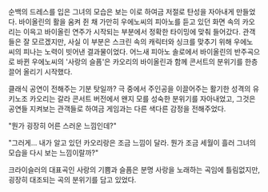 순백의 드레스를 입은 그녀의 모습은 보는 이로 하여금 저절로 탄성을 자아내게 만들었다. 
바이올린의 활을 움켜 쥔 채 가만히 우에노씨의 피아노를 듣고 있던 화면 속의 카오리는 이윽고 바이올린 연주가 시작되는 부분에서 정확한 타이밍에 맞춰 들어갔다. 
관객들은 잘 모르겠지만, 사실 이 부분은 스크린 속의 캐릭터와 싱크를 맞추기 위해 우에노 씨의 피나는 노력이 빗어낸 결과물이었다. 
어느새 피아노 솔로에서 바이올린의 반주곡으로 바뀐 우에노씨의 '사랑의 슬픔'은 카오리의 바이올린과 함께 콘서트의 분위기를 한층 끌어 올리기 시작했다. 

클래식 공연이 전해주는 기분 탓일까? 
극 중에서 주인공을 이끌어주는 활기한 성격의 유키노조 카오리는 갈라 콘서트 버전에서 왠지 모를 성숙한 분위기를 자아내었고, 그것은 공연들 지켜보는 관객들로 하여금 게임과는 다른 색다른 감정을 전해주었다. 

"뭔가 굉장히 어른 스러운 느낌인데?" 

"그러게... 내가 알고 있던 카오리랑은 조금 느낌이 달라. 뭔가 조금 세월이 흘러 그녀의 모습을 다시 보는 느낌이랄까?" 

크라이슬러의 대표곡인 사랑의 기쁨과 슬픔은 분명 사랑을 노래하는 곡임에 틀림없지만, 굉장히 대조되는 곡의 분위기를 담고 있었다. 